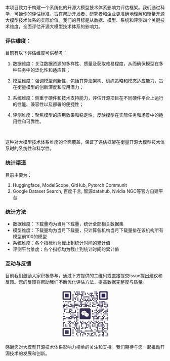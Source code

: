 本项目致力于构建一个系统化的开源大模型技术体系影响力评估框架。我们通过科学、可操作的评估标准，旨在帮助开发者、研究者和企业更准确地理解和衡量开源大模型技术体系的实际价值。我们的目标是从数据、模型、系统和评测四个关键技术维度，全面评估开源大模型技术体系的影响力。

### **评估维度：**

目前有以下评估维度可供参考：

1. 数据维度：关注数据资源的多样性、质量及获取难易程度，从而确保模型在多种任务中的泛化性和适应性；

2. 模型维度：强调模型创新性，包括其算法架构、训练策略和模态适应能力，旨在衡量模型的创新深度和应用潜力；

3. 系统维度：侧重于硬件和技术支持能力，评估开源项目在不同硬件平台上运行的性能、兼容性以及部署的便捷性；

4. 评测维度：聚焦模型的应用效果和稳定性，反映模型在实际任务和场景中的适用性和可靠性。

   ​

这种对大模型技术体系维度的全面覆盖，保证了评估框架在衡量开源大模型技术体系时的系统性和科学性。



### **统计渠道**

目前主要为：

1. Huggingface, ModelScope, GitHub, Pytorch Communit
2. Google Dataset Search, 百度千言, 智源datahub, Nvidia NGC等官方自建平台

### **统计方法**

- 数据维度：下载量均为当月下载量，统计全部相关数据集
- 模型维度：下载量均为当月下载量，只计算各机构当月下载量排在该机构所有模型前100的模型
- 系统维度：各个指标均为截止到统计时间的累计值
- 评测平台维度：各个指标均为截止到统计时间的累计值

### **互动与反馈**

目前我们鼓励大家积极参与，通过下方提供的二维码或直接提交Issue提出建议和反馈。您的反馈将帮助我们不断优化评估方法，提高数据完整度与质量。 

<div align=center>
<img src="./contract_logo.jpg" width="30%" height="30%">
</div>

感谢您对大模型开源技术体系影响力榜单的关注和支持。我们期待与您一起推动开源技术的发展和创新。
